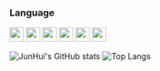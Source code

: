 
### Language

<p>
  <!-- C# 배지 -->
  <img src="https://img.shields.io/badge/C%23-239120?style=flat-square&logo=c-sharp&logoColor=white" height="25"/>
  <!-- C++ 배지 -->
  <img src="https://img.shields.io/badge/C++-00599C?style=flat-square&logo=c%2B%2B&logoColor=white" height="25"/>
  <!-- Java 배지 -->
  <img src="https://img.shields.io/badge/Java-007396?style=flat-square&logo=java&logoColor=white" height="25"/>
  <!-- C 배지 -->
  <img src="https://img.shields.io/badge/C-A8B9CC?style=flat-square&logo=c&logoColor=white" height="25"/>
  <!-- Python 배지 -->
  <img src="https://img.shields.io/badge/Python-3776AB?style=flat-square&logo=python&logoColor=white" height="25"/>
  <!-- Typescript 배지-->
  <img src="https://img.shields.io/badge/TypeScript-3178C6?style=flat-square&logo=typescript&logoColor=white" height="25"/>
</p>

![JunHui's GitHub stats](https://github-readme-stats.vercel.app/api?username=JunHui&show_icons=true&theme=synthwave)
![Top Langs](https://github-readme-stats.vercel.app/api/top-langs/?username=JunHui&layout=compact)
